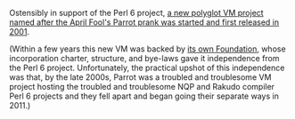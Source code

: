 Ostensibly in support of the Perl 6 project, [a new polyglot VM project named after the April Fool's Parrot prank was started and first released in 2001](https://github.com/parrot/parrot/blob/master/docs/parrothist.pod).

(Within a few years this new VM was backed by [its own Foundation](http://parrot.org/foundation), whose incorporation charter, structure, and bye-laws gave it independence from the Perl 6 project. Unfortunately, the practical upshot of this independence was that, by the late 2000s, Parrot was a troubled and troublesome VM project hosting the troubled and troublesome NQP and Rakudo compiler Perl 6 projects and they fell apart and began going their separate ways in 2011.)
